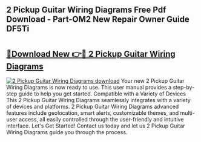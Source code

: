 ## 2 Pickup Guitar Wiring Diagrams Free Pdf Download - Part-OM2 New Repair Owner Guide DF5Ti

# <h2><a href="http://dfr85d.blite.top/?on=2+Pickup+Guitar+Wiring+Diagrams">🔗Download New 👉🔴 2 Pickup Guitar Wiring Diagrams</a></h2>

[![2 Pickup Guitar Wiring Diagrams download](https://i.imgur.com/lujVjoI.png)](http://dfr85d.blite.top/?on=2+Pickup+Guitar+Wiring+Diagrams)
Your new 2 Pickup Guitar Wiring Diagrams is now ready to use. This user manual provides a step-by-step guide to help you get started. Compatible with a Variety of Devices This 2 Pickup Guitar Wiring Diagrams seamlessly integrates with a variety of devices and platforms. 2 Pickup Guitar Wiring Diagrams advanced features include geolocation, smart alerts, customizable themes, and multi-user access, all easily controlled through the user-friendly and intuitive interface. Let's Get Started! Contact us today and let us 2 Pickup Guitar Wiring Diagrams guide you through the process.
